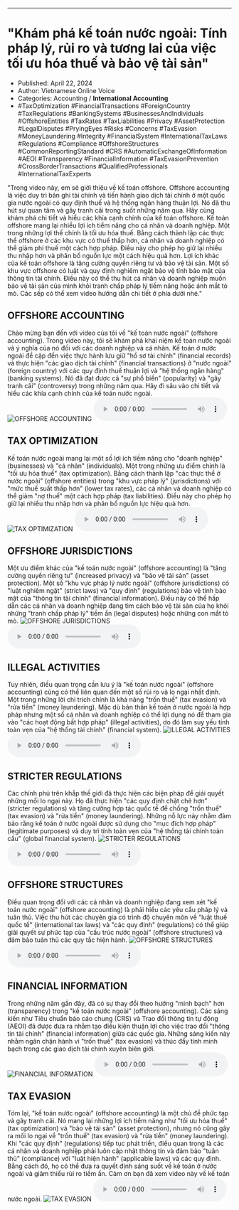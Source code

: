 
---

# \"Khám phá kế toán nước ngoài: Tính pháp lý, rủi ro và tương lai của việc tối ưu hóa thuế và bảo vệ tài sản\"

- Published: April 22, 2024
- Author: Vietnamese Online Voice
- Categories: Accounting / **International Accounting**
- #TaxOptimization #FinancialTransactions #ForeignCountry #TaxRegulations #BankingSystems #BusinessesAndIndividuals #OffshoreEntities #TaxRates #TaxLiabilities #Privacy #AssetProtection #LegalDisputes #PryingEyes #Risks #Concerns #TaxEvasion #MoneyLaundering #Integrity #FinancialSystem #InternationalTaxLaws #Regulations #Compliance #OffshoreStructures #CommonReportingStandard #CRS #AutomaticExchangeOfInformation #AEOI #Transparency #FinancialInformation #TaxEvasionPrevention #CrossBorderTransactions #QualifiedProfessionals #InternationalTaxExperts

"Trong video này, em sẽ giới thiệu về kế toán offshore. Offshore accounting là việc duy trì bản ghi tài chính và tiến hành giao dịch tài chính ở một quốc gia nước ngoài có quy định thuế và hệ thống ngân hàng thuận lợi. Nó đã thu hút sự quan tâm và gây tranh cãi trong suốt những năm qua. Hãy cùng khám phá chi tiết và hiểu các khía cạnh chính của kế toán offshore. Kế toán offshore mang lại nhiều lợi ích tiềm năng cho cá nhân và doanh nghiệp. Một trong những lợi thế chính là tối ưu hóa thuế. Bằng cách thành lập các thực thể offshore ở các khu vực có thuế thấp hơn, cá nhân và doanh nghiệp có thể giảm phí thuế một cách hợp pháp. Điều này cho phép họ giữ lại nhiều thu nhập hơn và phân bổ nguồn lực một cách hiệu quả hơn. Lợi ích khác của kế toán offshore là tăng cường quyền riêng tư và bảo vệ tài sản. Một số khu vực offshore có luật và quy định nghiêm ngặt bảo vệ tính bảo mật của thông tin tài chính. Điều này có thể thu hút cá nhân và doanh nghiệp muốn bảo vệ tài sản của mình khỏi tranh chấp pháp lý tiềm năng hoặc ánh mắt tò mò. Các sếp có thể xem video hướng dẫn chi tiết ở phía dưới nhé."


## OFFSHORE ACCOUNTING

Chào mừng bạn đến với video của tôi về "kế toán nước ngoài" (offshore accounting). Trong video này, tôi sẽ khám phá khái niệm kế toán nước ngoài và ý nghĩa của nó đối với các doanh nghiệp và cá nhân. Kế toán ở nước ngoài đề cập đến việc thực hành lưu giữ "hồ sơ tài chính" (financial records) và thực hiện "các giao dịch tài chính" (financial transactions) ​​ở "nước ngoài" (foreign country) với các quy định thuế thuận lợi và "hệ thống ngân hàng" (banking systems). Nó đã đạt được cả "sự phổ biến" (popularity) và "gây tranh cãi" (controversy) trong những năm qua. Hãy đi sâu vào chi tiết và hiểu các khía cạnh chính của kế toán nước ngoài.
![OFFSHORE ACCOUNTING](https://http-archiver-apis-production-80.schnworks.com/storage/images/transitions/2024-04-22/transition-21663143594-Montserrat-SemiBold-004895.jpg)
<audio controls>
    <source src="https://http-archiver-apis-production-80.schnworks.com/storage/audio/file-15275837836.mp3" type="audio/mpeg">
</audio>



## TAX OPTIMIZATION

Kế toán nước ngoài mang lại một số lợi ích tiềm năng cho "doanh nghiệp" (businesses) và "cá nhân" (individuals). Một trong những ưu điểm chính là "tối ưu hóa thuế" (tax optimization). Bằng cách thành lập "các thực thể ở nước ngoài" (offshore entities) trong "khu vực pháp lý" (jurisdictions) với "mức thuế suất thấp hơn" (lower tax rates), các cá nhân và doanh nghiệp có thể giảm "nợ thuế" một cách hợp pháp (tax liabilities). Điều này cho phép họ giữ lại nhiều thu nhập hơn và phân bổ nguồn lực hiệu quả hơn.
![TAX OPTIMIZATION](https://http-archiver-apis-production-80.schnworks.com/storage/images/transitions/2024-04-22/transition--670646209-Montserrat-Black-4A148C.jpg)
<audio controls>
    <source src="https://http-archiver-apis-production-80.schnworks.com/storage/audio/file-29208905731.mp3" type="audio/mpeg">
</audio>



## OFFSHORE JURISDICTIONS

Một ưu điểm khác của "kế toán nước ngoài" (offshore accounting) là "tăng cường quyền riêng tư" (increased privacy) và "bảo vệ tài sản" (asset protection). Một số "khu vực pháp lý nước ngoài" (offshore jurisdictions) có "luật nghiêm ngặt" (strict laws) và "quy định" (regulations) bảo vệ tính bảo mật của "thông tin tài chính" (financial information). Điều này có thể hấp dẫn các cá nhân và doanh nghiệp đang tìm cách bảo vệ tài sản của họ khỏi những "tranh chấp pháp lý" tiềm ẩn (legal disputes) hoặc những con mắt tò mò.
![OFFSHORE JURISDICTIONS](https://http-archiver-apis-production-80.schnworks.com/storage/images/transitions/2024-04-22/transition--36594382162-Montserrat-ExtraBold-4A148C.jpg)
<audio controls>
    <source src="https://http-archiver-apis-production-80.schnworks.com/storage/audio/file-1959365174.mp3" type="audio/mpeg">
</audio>



## ILLEGAL ACTIVITIES

Tuy nhiên, điều quan trọng cần lưu ý là "kế toán nước ngoài" (offshore accounting) cũng có thể liên quan đến một số rủi ro và lo ngại nhất định. Một trong những lời chỉ trích chính là khả năng "trốn thuế" (tax evasion) và "rửa tiền" (money laundering). Mặc dù bản thân kế toán ở nước ngoài là hợp pháp nhưng một số cá nhân và doanh nghiệp có thể lợi dụng nó để tham gia vào "các hoạt động bất hợp pháp" (illegal activities), do đó làm suy yếu tính toàn vẹn của "hệ thống tài chính" (financial system).
![ILLEGAL ACTIVITIES](https://http-archiver-apis-production-80.schnworks.com/storage/images/transitions/2024-04-22/transition--21121290293-Montserrat-ExtraBold-512DA8.jpg)
<audio controls>
    <source src="https://http-archiver-apis-production-80.schnworks.com/storage/audio/file-19222399794.mp3" type="audio/mpeg">
</audio>



## STRICTER REGULATIONS

Các chính phủ trên khắp thế giới đã thực hiện các biện pháp để giải quyết những mối lo ngại này. Họ đã thực hiện "các quy định chặt chẽ hơn" (stricter regulations) và tăng cường hợp tác quốc tế để chống "trốn thuế" (tax evasion) và "rửa tiền" (money laundering). Những nỗ lực này nhằm đảm bảo rằng kế toán ở nước ngoài được sử dụng cho "mục đích hợp pháp" (legitimate purposes) và duy trì tính toàn vẹn của "hệ thống tài chính toàn cầu" (global financial system).
![STRICTER REGULATIONS](https://http-archiver-apis-production-80.schnworks.com/storage/images/transitions/2024-04-22/transition--9738838364-Montserrat-Thin-9C27B0.jpg)
<audio controls>
    <source src="https://http-archiver-apis-production-80.schnworks.com/storage/audio/file-54625239178.mp3" type="audio/mpeg">
</audio>



## OFFSHORE STRUCTURES

Điều quan trọng đối với các cá nhân và doanh nghiệp đang xem xét "kế toán nước ngoài" (offshore accounting) là phải hiểu các yêu cầu pháp lý và tuân thủ. Việc thu hút các chuyên gia có trình độ chuyên môn về "luật thuế quốc tế" (international tax laws) và "các quy định" (regulations) có thể giúp giải quyết sự phức tạp của "cấu trúc nước ngoài" (offshore structures) và đảm bảo tuân thủ các quy tắc hiện hành.
![OFFSHORE STRUCTURES](https://http-archiver-apis-production-80.schnworks.com/storage/images/transitions/2024-04-22/transition-23016019349-Montserrat-Black-283593.jpg)
<audio controls>
    <source src="https://http-archiver-apis-production-80.schnworks.com/storage/audio/file-12659939839.mp3" type="audio/mpeg">
</audio>



## FINANCIAL INFORMATION

Trong những năm gần đây, đã có sự thay đổi theo hướng "minh bạch" hơn (transparency) trong "kế toán nước ngoài" (offshore accounting). Các sáng kiến ​​như Tiêu chuẩn báo cáo chung (CRS) và Trao đổi thông tin tự động (AEOI) đã được đưa ra nhằm tạo điều kiện thuận lợi cho việc trao đổi "thông tin tài chính" (financial information) giữa các quốc gia. Những sáng kiến ​​này nhằm ngăn chặn hành vi "trốn thuế" (tax evasion) và thúc đẩy tính minh bạch trong các giao dịch tài chính xuyên biên giới.
![FINANCIAL INFORMATION](https://http-archiver-apis-production-80.schnworks.com/storage/images/transitions/2024-04-22/transition--26121941727-Montserrat-Medium-4A148C.jpg)
<audio controls>
    <source src="https://http-archiver-apis-production-80.schnworks.com/storage/audio/file-8510364977.mp3" type="audio/mpeg">
</audio>



## TAX EVASION

Tóm lại, "kế toán nước ngoài" (offshore accounting) là một chủ đề phức tạp và gây tranh cãi. Nó mang lại những lợi ích tiềm năng như "tối ưu hóa thuế" (tax optimization) và "bảo vệ tài sản" (asset protection), nhưng nó cũng gây ra mối lo ngại về "trốn thuế" (tax evasion) và "rửa tiền" (money laundering). Khi "các quy định" (regulations) tiếp tục phát triển, điều quan trọng là các cá nhân và doanh nghiệp phải luôn cập nhật thông tin và đảm bảo "tuân thủ" (compliance) với "luật hiện hành" (applicable laws) và các quy định. Bằng cách đó, họ có thể đưa ra quyết định sáng suốt về kế toán ở nước ngoài và giảm thiểu rủi ro tiềm ẩn. Cảm ơn bạn đã xem video này về kế toán nước ngoài.
![TAX EVASION](https://http-archiver-apis-production-80.schnworks.com/storage/images/transitions/2024-04-22/transition-4428130286-Montserrat-ExtraBold-1A237E.jpg)
<audio controls>
    <source src="https://http-archiver-apis-production-80.schnworks.com/storage/audio/file-5414079962.mp3" type="audio/mpeg">
</audio>

